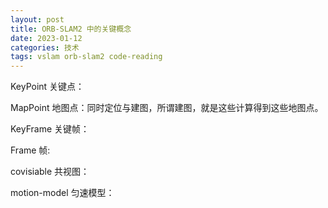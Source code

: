 ```yaml
---
layout: post
title: ORB-SLAM2 中的关键概念
date: 2023-01-12
categories: 技术
tags: vslam orb-slam2 code-reading
---
```


KeyPoint 关键点：

MapPoint 地图点：同时定位与建图，所谓建图，就是这些计算得到这些地图点。

KeyFrame 关键帧：

Frame 帧:

covisiable 共视图：

motion-model 匀速模型：